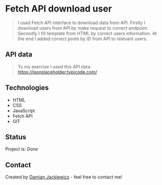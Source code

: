 # Fetch API download user
> I used Fetch API interface to download data from API. Firstly I download users from API by make request to correct endpoint. Secondly I fill template from HTML by correct users information. At the end I added correct posts by ID from API to relevant users.

## API data
> To my exercise I used this API data https://jsonplaceholder.typicode.com/

## Technologies
* HTML
* CSS
* JavaScript
* Fetch API
* GIT

## Status
Project is: *Done*

## Contact
Created by [Damian Jackiewicz](https://www.linkedin.com/in/damian-jackiewicz/) - feel free to contact me!

